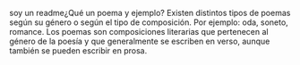 soy un readme¿Qué un poema y ejemplo?
Existen distintos tipos de poemas según su género o según el tipo de composición. Por ejemplo: oda, soneto, romance. Los poemas son 
composiciones literarias que pertenecen al género de la poesía y que generalmente se escriben en verso, aunque también se pueden escribir en prosa.
    